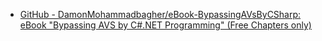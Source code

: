 

- [GitHub - DamonMohammadbagher/eBook-BypassingAVsByCSharp: eBook "Bypassing AVS by C#.NET Programming" (Free Chapters only)](https://github.com/DamonMohammadbagher/eBook-BypassingAVsByCSharp)
